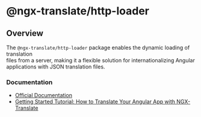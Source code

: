 # @ngx-translate/http-loader 

## Overview

The `@ngx-translate/http-loader` package enables the dynamic loading of translation  
files from a server, making it a flexible solution for internationalizing Angular  
applications with JSON translation files.

### Documentation

- [Official Documentation](https://ngx-translate.org/)
- [Getting Started Tutorial: How to Translate Your Angular App with NGX-Translate](https://www.codeandweb.com/babeledit/tutorials/how-to-translate-your-angular-app-with-ngx-translate)

